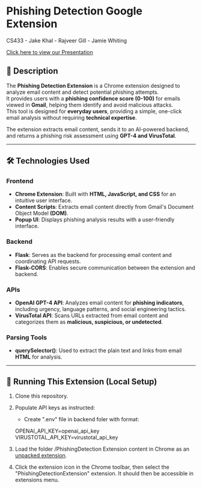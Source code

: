 # Phishing Detection Google Extension
CS433 - Jake Khal - Rajveer Gill - Jamie Whiting

[Click here to view our Presentation](https://www.canva.com/design/DAGhXgNvbdA/VdMluFFBNrlNSndNGLhVRg/view?utm_content=DAGhXgNvbdA&utm_campaign=share_your_design&utm_medium=link2&utm_source=shareyourdesignpanel#1)


## 📖 Description
The **Phishing Detection Extension** is a Chrome extension designed to analyze email content and detect potential phishing attempts.  
It provides users with a **phishing confidence score (0-100)** for emails viewed in **Gmail**, helping them identify and avoid malicious attacks.  
This tool is designed for **everyday users**, providing a simple, one-click email analysis without requiring **technical expertise**.  

The extension extracts email content, sends it to an AI-powered backend, and returns a phishing risk assessment using **GPT-4 and VirusTotal**.

---

## 🛠️ Technologies Used
### **Frontend**
- **Chrome Extension**: Built with **HTML, JavaScript, and CSS** for an intuitive user interface.
- **Content Scripts**: Extracts email content directly from Gmail's Document Object Model **(DOM)**.
- **Popup UI**: Displays phishing analysis results with a user-friendly interface.

### **Backend**
- **Flask**: Serves as the backend for processing email content and coordinating API requests.
- **Flask-CORS**: Enables secure communication between the extension and backend.

### **APIs**
- **OpenAI GPT-4 API**: Analyzes email content for **phishing indicators**, including urgency, language patterns, and social engineering tactics.
- **VirusTotal API**: Scans URLs extracted from email content and categorizes them as **malicious, suspicious, or undetected**.

### **Parsing Tools**
- **querySelector()**: Used to extract the plain text and links from email **HTML** for analysis.

---

## 🚀 Running This Extension (Local Setup)
1. Clone this repository.
2. Populate API keys as instructed:
    - Create ".env" file in backend foler with format:

    OPENAI_API_KEY=openai_api_key
    VIRUSTOTAL_API_KEY=virustotal_api_key

3. Load the folder /PhishingDetection Extension content in Chrome as an [unpacked extension](https://developer.chrome.com/docs/extensions/mv3/getstarted/development-basics/#load-unpacked).
4. Click the extension icon in the Chrome toolbar, then select the "PhishingDetectionExtension" extension. It should then be accessible in extensions menu.

